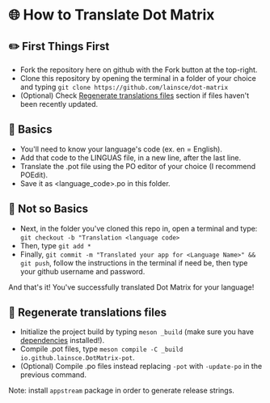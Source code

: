 # 🌐 How to Translate Dot Matrix

## ✏️ First Things First

* Fork the repository here on github with the Fork button at the top-right.
* Clone this repository by opening the terminal in a folder of your choice and typing ```git clone https://github.com/lainsce/dot-matrix```
* (Optional) Check [Regenerate translations files](https://github.com/lainsce/dot-matrix/tree/main/po#-regenerate-translations-files) section if files haven't been recently updated.

## 📃 Basics

* You'll need to know your language's code (ex. en = English).
* Add that code to the LINGUAS file, in a new line, after the last line.
* Translate the .pot file using the PO editor of your choice (I recommend POEdit).
* Save it as <language_code>.po in this folder.

## 📝 Not so Basics

* Next, in the folder you've cloned this repo in, open a terminal and type: ```git checkout -b "Translation <language code>```
* Then, type ```git add *```
* Finally, ```git commit -m "Translated your app for <Language Name>" && git push```, follow the instructions in the terminal if need be, then type your github username and password.

And that's it! You've successfully translated Dot Matrix for your language!

## 🔁 Regenerate translations files
* Initialize the project build by typing `meson _build` (make sure you have [dependencies](https://github.com/lainsce/dot-matrix#%EF%B8%8F-dependencies) installed!).
* Compile .pot files, type `meson compile -C _build io.github.lainsce.DotMatrix-pot`.
* (Optional) Compile .po files instead replacing `-pot` with `-update-po` in the previous command.

Note: install `appstream` package in order to generate release strings.
